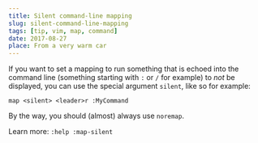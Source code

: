 ```yaml
---
title: Silent command-line mapping
slug: silent-command-line-mapping
tags: [tip, vim, map, command]
date: 2017-08-27
place: From a very warm car
---
```


If you want to set a mapping to run something that is echoed into the command
line (something starting with `:` or `/` for example) to *not* be displayed, you
can use the special argument `silent`, like so for example:

```vim
map <silent> <leader>r :MyCommand
```

By the way, <tiplink to="vim-difference-map-noremap.md">you should (almost) always use
`noremap`</tiplink>.

Learn more: `:help :map-silent`


